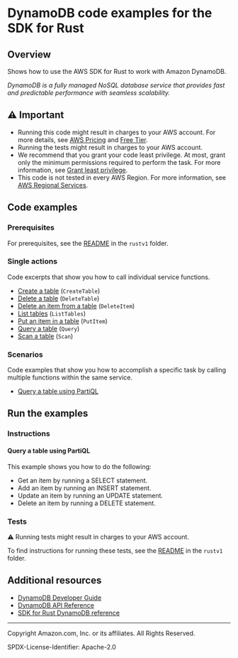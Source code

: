 # DynamoDB code examples for the SDK for Rust

## Overview

Shows how to use the AWS SDK for Rust to work with Amazon DynamoDB.

<!--custom.overview.start-->
<!--custom.overview.end-->

_DynamoDB is a fully managed NoSQL database service that provides fast and predictable performance with seamless scalability._

## ⚠ Important

* Running this code might result in charges to your AWS account. For more details, see [AWS Pricing](https://aws.amazon.com/pricing/) and [Free Tier](https://aws.amazon.com/free/).
* Running the tests might result in charges to your AWS account.
* We recommend that you grant your code least privilege. At most, grant only the minimum permissions required to perform the task. For more information, see [Grant least privilege](https://docs.aws.amazon.com/IAM/latest/UserGuide/best-practices.html#grant-least-privilege).
* This code is not tested in every AWS Region. For more information, see [AWS Regional Services](https://aws.amazon.com/about-aws/global-infrastructure/regional-product-services).

<!--custom.important.start-->
<!--custom.important.end-->

## Code examples

### Prerequisites

For prerequisites, see the [README](../../README.md#Prerequisites) in the `rustv1` folder.


<!--custom.prerequisites.start-->
<!--custom.prerequisites.end-->

### Single actions

Code excerpts that show you how to call individual service functions.

- [Create a table](src/scenario/create.rs#L14) (`CreateTable`)
- [Delete a table](src/scenario/delete.rs#L38) (`DeleteTable`)
- [Delete an item from a table](src/scenario/delete.rs#L14) (`DeleteItem`)
- [List tables](src/scenario/list.rs#L9) (`ListTables`)
- [Put an item in a table](src/scenario/add.rs#L27) (`PutItem`)
- [Query a table](src/scenario/movies/server.rs#L28) (`Query`)
- [Scan a table](src/scenario/list.rs#L180) (`Scan`)

### Scenarios

Code examples that show you how to accomplish a specific task by calling multiple
functions within the same service.

- [Query a table using PartiQL](src/bin/partiql.rs)


<!--custom.examples.start-->
<!--custom.examples.end-->

## Run the examples

### Instructions


<!--custom.instructions.start-->
<!--custom.instructions.end-->



#### Query a table using PartiQL

This example shows you how to do the following:

- Get an item by running a SELECT statement.
- Add an item by running an INSERT statement.
- Update an item by running an UPDATE statement.
- Delete an item by running a DELETE statement.

<!--custom.scenario_prereqs.dynamodb_Scenario_PartiQLSingle.start-->
<!--custom.scenario_prereqs.dynamodb_Scenario_PartiQLSingle.end-->


<!--custom.scenarios.dynamodb_Scenario_PartiQLSingle.start-->
<!--custom.scenarios.dynamodb_Scenario_PartiQLSingle.end-->

### Tests

⚠ Running tests might result in charges to your AWS account.


To find instructions for running these tests, see the [README](../../README.md#Tests)
in the `rustv1` folder.



<!--custom.tests.start-->
<!--custom.tests.end-->

## Additional resources

- [DynamoDB Developer Guide](https://docs.aws.amazon.com/amazondynamodb/latest/developerguide/Introduction.html)
- [DynamoDB API Reference](https://docs.aws.amazon.com/amazondynamodb/latest/APIReference/Welcome.html)
- [SDK for Rust DynamoDB reference](https://docs.rs/aws-sdk-dynamodb/latest/aws_sdk_dynamodb/)

<!--custom.resources.start-->
<!--custom.resources.end-->

---

Copyright Amazon.com, Inc. or its affiliates. All Rights Reserved.

SPDX-License-Identifier: Apache-2.0